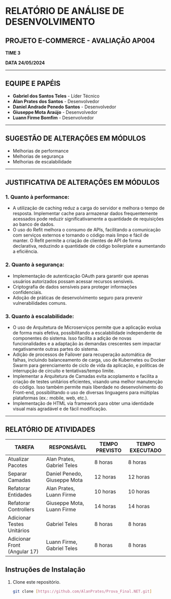 # RELATÓRIO DE ANÁLISE DE DESENVOLVIMENTO

## PROJETO E-COMMERCE - AVALIAÇÃO AP004

**TIME 3**

**DATA 24/05/2024**

---

## EQUIPE E PAPÉIS

- **Gabriel dos Santos Teles** - Líder Técnico
- **Alan Prates dos Santos** - Desenvolvedor
- **Daniel Andrade Penedo Santos** - Desenvolvedor
- **Giuseppe Mota Araújo** - Desenvolvedor
- **Luann Firme Bomfim** - Desenvolvedor

---

## SUGESTÃO DE ALTERAÇÕES EM MÓDULOS

- Melhorias de performance
- Melhorias de segurança
- Melhorias de escalabilidade

---

## JUSTIFICATIVA DE ALTERAÇÕES EM MÓDULOS

### 1. Quanto à performance:
- A utilização de caching reduz a carga do servidor e melhora o tempo de resposta. Implementar cache para armazenar dados frequentemente acessados pode reduzir significativamente a quantidade de requisições ao banco de dados.
- O uso do Refit melhora o consumo de APIs, facilitando a comunicação com serviços externos e tornando o código mais limpo e fácil de manter. O Refit permite a criação de clientes de API de forma declarativa, reduzindo a quantidade de código boilerplate e aumentando a eficiência.

### 2. Quanto à segurança:
- Implementação de autenticação OAuth para garantir que apenas usuários autorizados possam acessar recursos sensíveis.
- Criptografia de dados sensíveis para proteger informações confidenciais.
- Adoção de práticas de desenvolvimento seguro para prevenir vulnerabilidades comuns.

### 3. Quanto à escalabilidade:
- O uso de Arquitetura de Microserviços permite que a aplicação evolua de forma mais efetiva, possibilitando a escalabilidade independente de componentes do sistema. Isso facilita a adição de novas funcionalidades e a adaptação às demandas crescentes sem impactar negativamente outras partes do sistema.
- Adição de processos de Failover para recuperação automática de falhas, incluindo balanceamento de carga, uso de Kubernetes ou Docker Swarm para gerenciamento de ciclo de vida da aplicação, e políticas de interrupção de circuito e tentativas/tempo limite.
- Implementar a Arquitetura de Camadas evita acoplamento e facilita a criação de testes unitários eficientes, visando uma melhor manutenção do código. Isso também permite mais liberdade no desenvolvimento do Front-end, possibilitando o uso de diversas linguagens para múltiplas plataformas (ex.: mobile, web, etc.).
- Implementação de HTML via framework para obter uma identidade visual mais agradável e de fácil modificação.

---

## RELATÓRIO DE ATIVIDADES

| TAREFA                      | RESPONSÁVEL                        | TEMPO PREVISTO | TEMPO EXECUTADO |
|-----------------------------|------------------------------------|----------------|-----------------|
| Atualizar Pacotes           | Alan Prates, Gabriel Teles         | 8 horas        | 8 horas         |
| Separar Camadas             | Daniel Penedo, Giuseppe Mota       | 12 horas       | 12 horas        |
| Refatorar Entidades         | Alan Prates, Luann Firme           | 10 horas       | 10 horas        |
| Refatorar Controllers       | Giuseppe Mota, Luann Firme         | 14 horas       | 14 horas        |
| Adicionar Testes Unitários  | Gabriel Teles                      | 8 horas        | 8 horas         |
| Adicionar Front (Angular 17)| Luann Firme, Gabriel Teles         | 8 horas        | 8 horas         |


## Instruções de Instalação
1. Clone este repositório.
   ```bash
   git clone [https://github.com/AlanPrates/Prova_Final.NET.git]

